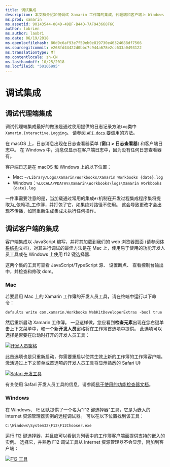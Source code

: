 ```yaml
---
title: 调试集成
description: 本文档介绍如何调试 Xamarin 工作簿的集成，代理端和客户端上 Windows 和 mac
ms.prod: xamarin
ms.assetid: 90143544-084D-49BF-B44D-7AF943668F6C
author: lobrien
ms.author: laobri
ms.date: 06/19/2018
ms.openlocfilehash: 86d9c6af93e7f59eb0e819730e46324688df7566
ms.sourcegitcommit: e268fd44422d0bbc7c944a678e2cc633a0493122
ms.translationtype: MT
ms.contentlocale: zh-CN
ms.lasthandoff: 10/25/2018
ms.locfileid: "50105995"
---
```

# <a name="debugging-integrations"></a>调试集成

## <a name="debugging-agent-side-integrations"></a>调试代理端集成

调试代理端集成最好的做法是通过使用提供的日志记录方法`Log`类中`Xamarin.Interactive.Logging`。 请参阅[ `API docs` ](https://developer.xamarin.com/api/type/Xamarin.Interactive.Logging.Log/)要调用的方法。

在 macOS 上，日志消息出现在日志查看器菜单 (**窗口 > 日志查看器**) 和客户端日志中。 在 Windows 中，消息仅显示在客户端日志中，因为没有任何日志查看器有。

客户端日志是在 macOS 和 Windows 上的以下位置：

- Mac: `~/Library/Logs/Xamarin/Workbooks/Xamarin Workbooks {date}.log`
- Windows：`%LOCALAPPDATA%\Xamarin\Workbooks\logs\Xamarin Workbooks {date}.log`

一件事需要注意的是，当加载通过常用的集成`#r`机制在开发过程集成程序集将提取为_依赖项_工作簿，并打包了它，如果绝对路径不使用。 这会导致更改才会出现不传播，如同重新生成集成未执行任何操作。

## <a name="debugging-client-side-integrations"></a>调试客户端的集成

客户端集成以 JavaScript 编写，并将其加载到我们的 web 浏览器图面 (请参阅[体系结构](~/tools/workbooks/sdk/architecture.md)文档)，对其进行调试的最佳方法是在 Mac 上，使用易于使用的功能开发人员工具或在 Windows 上使用 f12 键选择器.

这两个集的工具可查看 JavaScript/TypeScript 源、 设置断点、 查看控制台输出中，并检查和修改 dom。

### <a name="mac"></a>Mac

若要启用 Mac 上的 Xamarin 工作簿的开发人员工具，请在终端中运行以下命令：

```shell
defaults write com.xamarin.Workbooks WebKitDeveloperExtras -bool true
```

然后重新启动 Xamarin 工作簿。 一旦这样做，您应看到**检查元素**出现在您右键单击上下文菜单中，和一个新**开发人员**窗格将在工作簿首选项中提供。 此选项可以选择是否要在启动时打开的开发人员工具：

[![开发人员窗格](debugging-images/developer-pane-small.png)](debugging-images/developer-pane.png#lightbox)

此首选项也是只重新启动，你需要重启以使其生效上新的工作簿的工作簿客户端。 激活通过上下文菜单或首选项的开发人员工具将显示熟悉的 Safari UI:

[![Safari 开发工具](debugging-images/mac-dev-tools.png)](debugging-images/mac-dev-tools.png#lightbox)

有关使用 Safari 开发人员工具的信息，请参阅[易于使用的功能检查器文档][webkit-docs]。

### <a name="windows"></a>Windows

在 Windows、 IE 团队提供了一个名为"f12 键选择器"工具，它是为嵌入的 Internet 资源管理器实例的远程调试器。 可以在以下位置找到该工具：

```shell
C:\Windows\System32\F12\F12Chooser.exe
```

运行 f12 键选择器，并且应可以看到为列表中的工作簿客户端面提供支持的嵌入的实例。 选择它，并熟悉 F12 调试工具从 Internet 资源管理器不会显示，附加到客户端：

[![F12 工具](debugging-images/windows-dev-tools.png)](debugging-images/windows-dev-tools.png#lightbox)

[webkit-docs]: https://trac.webkit.org/wiki/WebInspector
